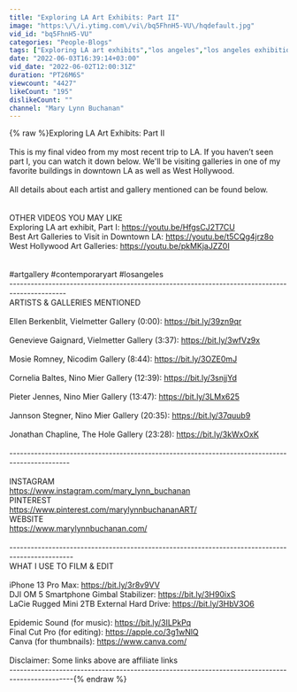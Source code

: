 ```yaml
---
title: "Exploring LA Art Exhibits: Part II"
image: "https:\/\/i.ytimg.com\/vi\/bq5FhnH5-VU\/hqdefault.jpg"
vid_id: "bq5FhnH5-VU"
categories: "People-Blogs"
tags: ["Exploring LA art exhibits","los angeles","los angeles exhibition"]
date: "2022-06-03T16:39:14+03:00"
vid_date: "2022-06-02T12:00:31Z"
duration: "PT26M6S"
viewcount: "4427"
likeCount: "195"
dislikeCount: ""
channel: "Mary Lynn Buchanan"
---
```

{% raw %}Exploring LA Art Exhibits: Part II<br /><br />This is my final video from my most recent trip to LA. If you haven’t seen part I, you can watch it down below. We'll be visiting galleries in one of my favorite buildings in downtown LA as well as West Hollywood. <br /><br />All details about each artist and gallery mentioned can be found below. <br /><br /><br />OTHER VIDEOS YOU MAY LIKE <br />Exploring LA art exhibit, Part I: <a rel="nofollow" target="blank" href="https://youtu.be/HfgsCJ2T7CU">https://youtu.be/HfgsCJ2T7CU</a><br />Best Art Galleries to Visit in Downtown LA: <a rel="nofollow" target="blank" href="https://youtu.be/t5CQg4jrz8o">https://youtu.be/t5CQg4jrz8o</a><br />West Hollywood Art Galleries: <a rel="nofollow" target="blank" href="https://youtu.be/pkMKjaJZZ0I">https://youtu.be/pkMKjaJZZ0I</a><br /><br /><br />#artgallery #contemporaryart #losangeles<br />----------------------------------------------------------------------------------------------<br />ARTISTS &amp; GALLERIES MENTIONED<br /><br />Ellen Berkenblit, Vielmetter Gallery (0:00): <a rel="nofollow" target="blank" href="https://bit.ly/39zn9qr">https://bit.ly/39zn9qr</a><br /><br />Genevieve Gaignard, Vielmetter Gallery (3:37): <a rel="nofollow" target="blank" href="https://bit.ly/3wfVz9x">https://bit.ly/3wfVz9x</a><br /><br />Mosie Romney, Nicodim Gallery (8:44): <a rel="nofollow" target="blank" href="https://bit.ly/3OZE0mJ">https://bit.ly/3OZE0mJ</a><br /><br />Cornelia Baltes, Nino Mier Gallery (12:39): <a rel="nofollow" target="blank" href="https://bit.ly/3snjjYd">https://bit.ly/3snjjYd</a><br /><br />Pieter Jennes, Nino Mier Gallery (13:47): <a rel="nofollow" target="blank" href="https://bit.ly/3LMx625">https://bit.ly/3LMx625</a><br /><br />Jannson Stegner, Nino Mier Gallery (20:35): <a rel="nofollow" target="blank" href="https://bit.ly/37quub9">https://bit.ly/37quub9</a><br /><br />Jonathan Chapline, The Hole Gallery (23:28): <a rel="nofollow" target="blank" href="https://bit.ly/3kWxOxK">https://bit.ly/3kWxOxK</a><br /><br />-----------------------------------------------------------------------------------------------<br /><br />INSTAGRAM<br /><a rel="nofollow" target="blank" href="https://www.instagram.com/mary_lynn_buchanan">https://www.instagram.com/mary_lynn_buchanan</a><br />PINTEREST<br /><a rel="nofollow" target="blank" href="https://www.pinterest.com/marylynnbuchananART/">https://www.pinterest.com/marylynnbuchananART/</a><br />WEBSITE<br /><a rel="nofollow" target="blank" href="https://www.marylynnbuchanan.com/">https://www.marylynnbuchanan.com/</a><br /><br />-------------------------------------­­---------------------------------------­-­-------------------<br />WHAT I USE TO FILM &amp; EDIT<br /><br />iPhone 13 Pro Max: <a rel="nofollow" target="blank" href="https://bit.ly/3r8v9VV">https://bit.ly/3r8v9VV</a><br />DJI OM 5 Smartphone Gimbal Stabilizer: <a rel="nofollow" target="blank" href="https://bit.ly/3H90ixS">https://bit.ly/3H90ixS</a><br />LaCie Rugged Mini 2TB External Hard Drive: <a rel="nofollow" target="blank" href="https://bit.ly/3HbV3O6">https://bit.ly/3HbV3O6</a><br /><br />Epidemic Sound (for music): <a rel="nofollow" target="blank" href="https://bit.ly/3ILPkPq">https://bit.ly/3ILPkPq</a><br />Final Cut Pro (for editing): <a rel="nofollow" target="blank" href="https://apple.co/3g1wNlQ">https://apple.co/3g1wNlQ</a><br />Canva (for thumbnails): <a rel="nofollow" target="blank" href="https://www.canva.com/">https://www.canva.com/</a><br /><br />Disclaimer: Some links above are affiliate links <br />-------------------------------------­­---------------------------------------­-­-------------------{% endraw %}
